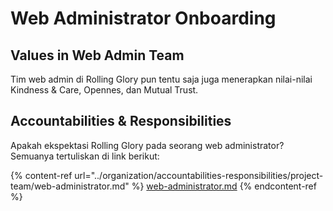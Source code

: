 # Web Administrator Onboarding

## Values in Web Admin Team

Tim web admin di Rolling Glory pun tentu saja juga menerapkan nilai-nilai Kindness & Care, Opennes, dan Mutual Trust.&#x20;

## Accountabilities & Responsibilities

Apakah ekspektasi Rolling Glory pada seorang web administrator? Semuanya tertuliskan di link berikut:

{% content-ref url="../organization/accountabilities-responsibilities/project-team/web-administrator.md" %}
[web-administrator.md](../organization/accountabilities-responsibilities/project-team/web-administrator.md)
{% endcontent-ref %}

